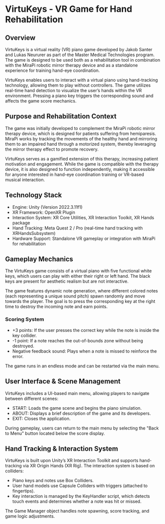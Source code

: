 # VirtuKeys - VR Game for Hand Rehabilitation

## Overview
VirtuKeys is a virtual reality (VR) piano game developed by Jakob Santer and Lukas Neururer as part of the Master Medical Technologies program. The game is designed to be used both as a rehabilitation tool in combination with the MiraPi robotic mirror therapy device and as a standalone experience for training hand-eye coordination.

VirtuKeys enables users to interact with a virtual piano using hand-tracking technology, allowing them to play without controllers. The game utilizes real-time hand detection to visualize the user’s hands within the VR environment. Pressing a piano key triggers the corresponding sound and affects the game score mechanics.

## Purpose and Rehabilitation Context
The game was initially developed to complement the MiraPi robotic mirror therapy device, which is designed for patients suffering from hemiparesis. MiraPi works by tracking the movements of the healthy hand and mirroring them to an impaired hand through a motorized system, thereby leveraging the mirror therapy effect to promote recovery.

VirtuKeys serves as a gamified extension of this therapy, increasing patient motivation and engagement. While the game is compatible with the therapy device, it is also designed to function independently, making it accessible for anyone interested in hand-eye coordination training or VR-based musical interaction.

## Technology Stack
- Engine: Unity (Version 2022.3.11f1)
- XR Framework: OpenXR Plugin
- Interaction System: XR Core Utilities, XR Interaction Toolkit, XR Hands package
- Hand Tracking: Meta Quest 2 / Pro (real-time hand tracking with XRHandsSubsystem)
- Hardware Support: Standalone VR gameplay or integration with MiraPi for rehabilitation

## Gameplay Mechanics
The VirtuKeys game consists of a virtual piano with five functional white keys, which users can play with either their right or left hand. The black keys are present for aesthetic realism but are not interactive.

The game features dynamic note generation, where different colored notes (each representing a unique sound pitch) spawn randomly and move towards the player. The goal is to press the corresponding key at the right time to destroy the incoming note and earn points.

### Scoring System
- +3 points: If the user presses the correct key while the note is inside the key collider.
- -1 point: If a note reaches the out-of-bounds zone without being destroyed.
- Negative feedback sound: Plays when a note is missed to reinforce the error.

The game runs in an endless mode and can be restarted via the main menu.

## User Interface & Scene Management
VirtuKeys includes a UI-based main menu, allowing players to navigate between different scenes:

- START: Loads the game scene and begins the piano simulation.
- ABOUT: Displays a brief description of the game and its developers.
- EXIT: Closes the application.

During gameplay, users can return to the main menu by selecting the "Back to Menu" button located below the score display.

## Hand Tracking & Interaction System
VirtuKeys is built upon Unity’s XR Interaction Toolkit and supports hand-tracking via XR Origin Hands (XR Rig). The interaction system is based on colliders:

- Piano keys and notes use Box Colliders.
- User hand models use Capsule Colliders with triggers (attached to fingertips).
- Key interaction is managed by the KeyHandler script, which detects touch events and determines whether a note was hit or missed.

The Game Manager object handles note spawning, score tracking, and game logic adjustments.
